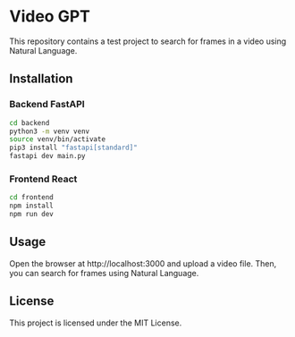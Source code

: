 # Video GPT

This repository contains a test project to search for frames in a video using Natural Language.

## Installation

### Backend FastAPI

```bash
cd backend
python3 -m venv venv
source venv/bin/activate
pip3 install "fastapi[standard]"
fastapi dev main.py
```

### Frontend React

```bash
cd frontend
npm install
npm run dev
```

## Usage

Open the browser at http://localhost:3000 and upload a video file. Then, you can search for frames using Natural Language.

## License

This project is licensed under the MIT License.
